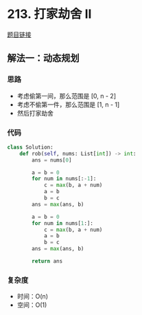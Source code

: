 # 213. 打家劫舍 II

[题目链接](https://leetcode.cn/problems/house-robber-ii/description/)

## 解法一：动态规划

### 思路

- 考虑偷第一间，那么范围是 [0, n - 2]
- 考虑不偷第一件，那么范围是 [1, n - 1]
- 然后打家劫舍

### 代码

```py
class Solution:
    def rob(self, nums: List[int]) -> int:
        ans = nums[0]

        a = b = 0
        for num in nums[:-1]:
            c = max(b, a + num)
            a = b
            b = c
        ans = max(ans, b)

        a = b = 0
        for num in nums[1:]:
            c = max(b, a + num)
            a = b
            b = c
        ans = max(ans, b)

        return ans
```

### 复杂度

- 时间：O(n)
- 空间：O(1)
